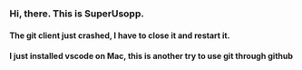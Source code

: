 ### Hi, there. This is SuperUsopp.
#### The git client just crashed, I have to close it and restart it.
#### I just installed vscode on Mac, this is another try to use git through github